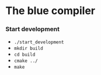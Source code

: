 # The blue compiler

### Start development
- `./start_development`
- `mkdir build`
- `cd build`
- `cmake ../`
- `make`
